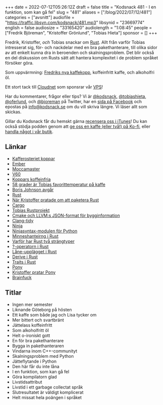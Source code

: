 +++
date = 2022-07-12T05:26:12Z
draft = false
title = "Kodsnack 481 - I en funktion, som kan gå fel"
slug = "481"
aliases = ["/blog/2022/07/12/481"]
categories = ["avsnitt"]
audiofile = "https://traffic.libsyn.com/kodsnack/481.mp3"
libsynid = "23669774"
english = false
audiosize = "33165420"
audiolength = "1:08:45"
people = ["Fredrik Björeman", "Kristoffer Grönlund", "Tobias Hieta"]
sponsor = []
+++

Fredrik, Kristoffer, *och* Tobias snackar om [Rust](https://en.wikipedia.org/wiki/Rust_%28programming_language%29). Allt från varför Tobias intresserat sig, för- och nackdelar med en bra pakethanterare, till olika sidor av att enkelt kunna dra in beroenden och skalningsproblem. Det blir också en del diskussion om Rusts sätt att hantera komplexitet i de problem språket försöker göra.

Som uppvärmning: [Fredriks nya kaffekopp](https://eu.ember.com/), koffeinfritt kaffe, och alkoholfri öl.

Ett stort tack till [Cloudnet](https://www.cloudnet.se) som sponsrar vår [VPS](https://en.wikipedia.org/wiki/Virtual_private_server)!

Har du kommentarer, frågor eller tips? Vi är [@kodsnack](https://www.twitter.com/kodsnack), [@tobiashieta](https://www.twitter.com/tobiashieta), [@oferlund](https://www.twitter.com/oferlund), och [@bjoreman](https://www.twitter.com/bjoreman) på Twitter, har en [sida på Facebook](https://www.facebook.com/kodsnack) och epostas på [info@kodsnack.se](mailto:info@kodsnack.se) om du vill skriva längre. Vi läser allt som skickas.

Gillar du Kodsnack får du hemskt gärna [recensera oss i iTunes](https://itunes.apple.com/se/podcast/kodsnack/id561631498?l=en)! Du kan också stödja podden genom att <a href="https://ko-fi.com/kodsnack" rel="payment">ge oss en kaffe (eller två!) på Ko-fi</a>, eller [handla något i vår butik](https://shop.spreadshirt.se/kodsnack/).

## Länkar ##
* [Kafferosteriet koppar](https://kafferosterietkoppar.se/)
* [Ember](https://eu.ember.com/)
* [Moccamaster](https://www.moccamaster.com/se/)
* [V60](https://www.baristashopen.se/kaffe/baristatillbehor/pourover/hario-v60-craft-coffee-maker.php)
* [Koppars koffeinfria](https://kafferosterietkoppar.se/kop/kaffebonor/koppars-koffeinfria-ekologiska-kaffebonor/)
* [58 grader är Tobias favorittemperatur på kaffe](https://kodsnack.se/471/)
* [Boris Johnson avgår](https://www.bbc.com/news/live/uk-politics-62072419)
* [Rust](https://en.wikipedia.org/wiki/Rust_%28programming_language%29)
* [När Kristoffer pratade om att paketera Rust](https://www.youtube.com/watch?v=4ua5aeKKDzU)
* [Cargo](https://doc.rust-lang.org/book/ch01-03-hello-cargo.html)
* [Tobias Rustprojekt](https://github.com/tru/ninja-syntax)
* [Cmake och LLVM:s JSON-format för bygginformation](https://clang.llvm.org/docs/JSONCompilationDatabase.html)
* [Clang-tidy](https://www.kdab.com/clang-tidy-part-1-modernize-source-code-using-c11c14/)
* [Ninja](https://en.wikipedia.org/wiki/Ninja_%28build_system%29)
* [Ninjasyntax-modulen för Python](https://github.com/ninja-build/ninja/blob/master/misc/ninja_syntax.py)
* [Minneshanteirng i Rust](https://pcwalton.github.io/2013/03/18/an-overview-of-memory-management-in-rust.html)
* [Varför har Rust två strängtyper](https://www.justanotherdot.com/posts/why-are-there-two-types-of-strings-in-rust)
* [?-operatorn i Rust](https://www.becomebetterprogrammer.com/rust-question-mark-operator/)
* [Låne-upplägget i Rust](https://doc.rust-lang.org/book/ch04-02-references-and-borrowing.html)
* [Derive i Rust](https://doc.rust-lang.org/reference/attributes/derive.html)
* [Traits i Rust](https://doc.rust-lang.org/reference/items/traits.html)
* [Pony](https://www.ponylang.io/)
* [Kristoffer pratar Pony](https://www.youtube.com/watch?v=e0197aoljGQ)
* [Brainfuck](https://en.wikipedia.org/wiki/Brainfuck)

## Titlar ##
* Ingen mer semester
* Liknande Göteborg på hösten
* Ett kaffe som både jag och Lisa tycker om
* Mer bittert och svartbränt
* Jättelass koffeinfritt
* Som alkoholfritt öl
* Helt o-ironiskt gott
* En för bra pakethanterare
* Bygga in pakethanteraren
* Vindarna inom C++-communityt
* Skalningsproblem med Python
* Jätteflytande i Python
* Den här får du inte låna
* I en funktion, som kan gå fel
* Göra kompilatorn glad
* Livstidsattribut
* Livstid i ett garbage collectat språk
* Slutresultatet är väldigt komplicerat
* Helt missat hela poängen i språket